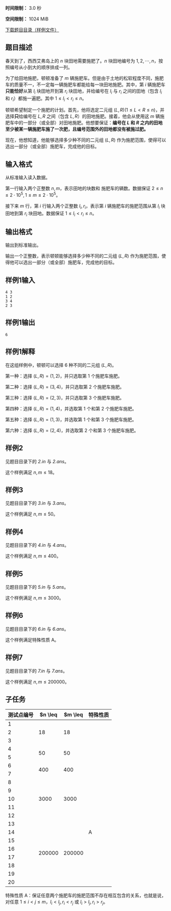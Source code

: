 


**时间限制：** 3.0 秒 


**空间限制：** 1024 MiB

[下载题目目录（样例文件）](examples/CSP202303-5.zip)




## 题目描述

春天到了，西西艾弗岛上的 $n$ 块田地需要施肥了。$n$ 块田地编号为 $1, 2, \cdots, n$，按照编号从小到大的顺序排成一列。

为了给田地施肥，顿顿准备了 $m$ 辆施肥车。但是由于土地的松软程度不同，施肥车的质量不一，不一定每一辆施肥车都能给每一块田地施肥。其中，第 $i$ 辆施肥车**只能恰好**从第 $l_i$ 块田地开到第 $r_i$ 块田地，并给编号在 $l_i$ 与 $r_i$ 之间的田地（包含 $l_i$ 和 $r_i$）都施一遍肥。其中 $1 \leq l_i < r_i \leq n$。

顿顿希望制定一个施肥的计划。首先，他将选定二元组 $(L, R) (1 \leq L < R \leq n)$，并选择**只**给编号在 $L, R$ 之间（包含 $L, R$）的田地施肥。接着，他会从使用这 $m$ 辆施肥车中的一部分（或全部）对田地施肥。他想要保证：**编号在 $L$ 和 $R$ 之内的田地至少被某一辆施肥车施了一次肥，且编号范围外的田地都没有被施过肥。**

现在，他想知道，他能够选择多少种不同的二元组 $(L, R)$ 作为施肥范围，使得可以选出一部分（或全部）施肥车，完成他的目标。

## 输入格式

从标准输入读入数据。

第一行输入两个正整数 $n, m$，表示田地的块数和 施肥车的辆数。数据保证 $2 \leq n \leq 2 \cdot 10^5, 1 \leq m \leq 2 \cdot 10^5$。

接下来 $m$ 行，第 $i$ 行输入两个正整数 $l_i, r_i$，表示第 $i$ 辆施肥车的施肥范围从第 $l_i$ 块田地到第 $r_i$ 块田地。数据保证 $1 \leq l_i < r_i \leq n$。

## 输出格式

输出到标准输出。

输出一个正整数，表示顿顿能够选择多少种不同的二元组 $(L, R)$ 作为施肥范围，使得他可以选出一部分（或全部）施肥车，完成他的目标。








## 样例1输入

```plain
4 3
1 2
3 4
2 3
```



## 样例1输出

```plain
6
```


## 样例1解释

在这组样例中，顿顿可以选择 $6$ 种不同的二元组 $(L, R)$。

第一种：选择 $(L, R) = (1, 2)$，并只选取第 $1$ 个施肥车施肥。

第二种：选择 $(L, R) = (3, 4)$，并只选取第 $2$ 个施肥车施肥。

第三种：选择 $(L, R) = (2, 3)$，并只选取第 $3$ 个施肥车施肥。

第四种：选择 $(L, R) = (1, 4)$，并选取第 $1$ 个和第 $2$ 个施肥车施肥。

第五种：选择 $(L, R) = (1, 3)$，并选取第 $1$ 个和第 $3$ 个施肥车施肥。

第六种：选择 $(L, R) = (2, 4)$，并选取第 $2$ 个和第 $3$ 个施肥车施肥。



## 样例2

见题目目录下的 *2.in* 与 *2.ans*。

这个样例满足 $n, m \leq 18$。



## 样例3

见题目目录下的 *3.in* 与 *3.ans*。

这个样例满足 $n, m \leq 50$。



## 样例4

见题目目录下的 *4.in* 与 *4.ans*。

这个样例满足 $n, m \leq 400$。



## 样例5

见题目目录下的 *5.in* 与 *5.ans*。

这个样例满足 $n, m \leq 3000$。



## 样例6

见题目目录下的 *6.in* 与 *6.ans*。

这个样例满足特殊性质 A。



## 样例7

见题目目录下的 *7.in* 与 *7.ans*。

这个样例满足 $n, m \leq 200000$。

## 子任务

 
	


<table class="table table-bordered"><thead><tr><th rowspan="1">测试点编号</th><th rowspan="1">$n \leq</th><th rowspan="1">$m \leq</th><th rowspan="1">特殊性质</th></tr></thead><tbody><tr><td rowspan="1">1</td><td rowspan="3">18</td><td rowspan="3">18</td></tr><tr><td rowspan="1">2</td></tr><tr><td rowspan="1">3</td></tr><tr><td rowspan="1">4</td><td rowspan="2">50</td><td rowspan="2">50</td></tr><tr><td rowspan="1">5</td></tr><tr><td rowspan="1">6</td><td rowspan="2">400</td><td rowspan="2">400</td></tr><tr><td rowspan="1">7</td></tr><tr><td rowspan="1">8</td><td rowspan="5">3000</td><td rowspan="5">3000</td></tr><tr><td rowspan="1">9</td></tr><tr><td rowspan="1">10</td></tr><tr><td rowspan="1">11</td></tr><tr><td rowspan="1">12</td></tr><tr><td rowspan="1">13</td><td rowspan="8">200000</td><td rowspan="8">200000</td><td rowspan="3">A</td></tr><tr><td rowspan="1">14</td></tr><tr><td rowspan="1">15</td></tr><tr><td rowspan="1">16</td></tr><tr><td rowspan="1">17</td></tr><tr><td rowspan="1">18</td></tr><tr><td rowspan="1">19</td></tr><tr><td rowspan="1">20</td></tr></tbody></table> 

特殊性质 A：保证任意两个施肥车的施肥范围不存在相互包含的关系，也就是说，对任意 $1 \leq i < j \leq m$，$l_i < l_j, r_i < r_j$ 或 $l_i > l_j, r_i > r_j$。